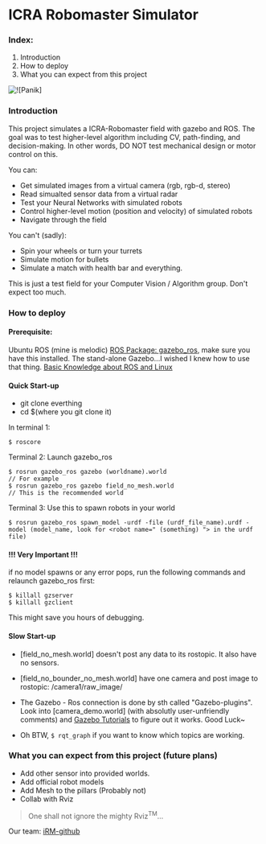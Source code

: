 # ICRA Robomaster Simulator
### Index: 
1. Introduction
2. How to deploy
3. What you can expect from this project

![![Panik]]()

### Introduction
This project simulates a ICRA-Robomaster field with gazebo and ROS. The goal was to test higher-level algorithm including CV, path-finding, and decision-making. In other words, DO NOT test mechanical design or motor control on this. 

You can:
- Get simulated images from a virtual camera (rgb, rgb-d, stereo)
- Read simualted sensor data from a virtual radar
- Test your Neural Networks with simulated robots
- Control higher-level motion (position and velocity) of simulated robots
- Navigate through the field

You can't (sadly):
- Spin your wheels or turn your turrets
- Simulate motion for bullets
- Simulate a match with health bar and everything.

This is just a test field for your Computer Vision / Algorithm group. Don't expect too much.

### How to deploy

#### Prerequisite:
Ubuntu
ROS (mine is melodic)
[ROS Package: gazebo_ros](http://wiki.ros.org/gazebo_ros), make sure you have this installed. The stand-alone Gazebo...I wished I knew how to use that thing.
[Basic Knowledge about ROS and Linux](http://www.google.com/)

#### Quick Start-up
- git clone everthing
- cd $(where you git clone it)

In terminal 1: 
``` 
$ roscore
```

Terminal 2: Launch gazebo_ros
```
$ rosrun gazebo_ros gazebo (worldname).world
// For example
$ rosrun gazebo_ros gazebo field_no_mesh.world
// This is the recommended world
```

Terminal 3: Use this to spawn robots in your world
```
$ rosrun gazebo_ros spawn_model -urdf -file (urdf_file_name).urdf -model (model_name, look for <robot name=" (something) "> in the urdf file)
```

#### !!! Very Important !!!
if no model spawns or any error pops, run the following commands and relaunch gazebo_ros first:
```
$ killall gzserver
$ killall gzclient
```
This might save you hours of debugging.

#### Slow Start-up
- [field_no_mesh.world] doesn't post any data to its rostopic. It also have no sensors.
- [field_no_bounder_no_mesh.world] have one camera and post image to rostopic: /camera1/raw_image/
- The Gazebo - Ros connection is done by sth called "Gazebo-plugins". Look into [camera_demo.world] (with absolutly user-unfriendly comments) and [Gazebo Tutorials](http://gazebosim.org/tutorials?tut=ros_gzplugins) to figure out it works. Good Luck~

- Oh BTW, ``` $ rqt_graph ``` if you want to know which topics are working.

### What you can expect from this project (future plans)
- Add other sensor into provided worlds.
- Add official robot models
- Add Mesh to the pillars (Probably not)
- Collab with Rviz 
> One shall not ignore the mighty Rviz<sup>TM</sup>...

Our team: [iRM-github](https://github.com/illini-robomaster)
